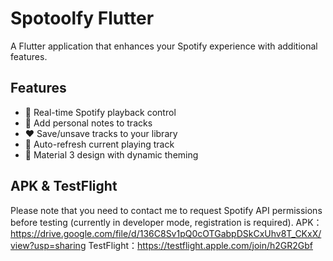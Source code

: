 # Spotoolfy Flutter

A Flutter application that enhances your Spotify experience with additional features.

## Features

- 🎵 Real-time Spotify playback control
- 💭 Add personal notes to tracks
- ❤️ Save/unsave tracks to your library
- 🔄 Auto-refresh current playing track
- 🎨 Material 3 design with dynamic theming

## APK & TestFlight
Please note that you need to contact me to request Spotify API permissions before testing (currently in developer mode, registration is required).
APK： https://drive.google.com/file/d/136C8Sv1pQ0cOTGabpDSkCxUhv8T_CKxX/view?usp=sharing
TestFlight：https://testflight.apple.com/join/h2GR2Gbf

